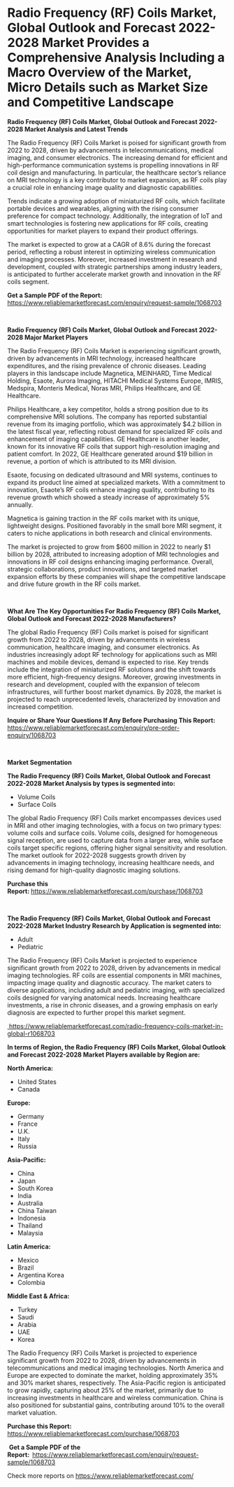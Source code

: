 <p><h1>Radio Frequency (RF) Coils Market, Global Outlook and Forecast 2022-2028 Market Provides a Comprehensive Analysis Including a Macro Overview of the Market, Micro Details such as Market Size and Competitive Landscape</h1></p><p><strong>Radio Frequency (RF) Coils Market, Global Outlook and Forecast 2022-2028 Market Analysis and Latest Trends</strong></p>
<p><p>The Radio Frequency (RF) Coils Market is poised for significant growth from 2022 to 2028, driven by advancements in telecommunications, medical imaging, and consumer electronics. The increasing demand for efficient and high-performance communication systems is propelling innovations in RF coil design and manufacturing. In particular, the healthcare sector’s reliance on MRI technology is a key contributor to market expansion, as RF coils play a crucial role in enhancing image quality and diagnostic capabilities.</p><p>Trends indicate a growing adoption of miniaturized RF coils, which facilitate portable devices and wearables, aligning with the rising consumer preference for compact technology. Additionally, the integration of IoT and smart technologies is fostering new applications for RF coils, creating opportunities for market players to expand their product offerings.</p><p>The market is expected to grow at a CAGR of 8.6% during the forecast period, reflecting a robust interest in optimizing wireless communication and imaging processes. Moreover, increased investment in research and development, coupled with strategic partnerships among industry leaders, is anticipated to further accelerate market growth and innovation in the RF coils segment.</p></p>
<p><strong>Get a Sample PDF of the Report:&nbsp;</strong> <a href="https://www.reliablemarketforecast.com/enquiry/request-sample/1068703?utm_campaign=2333&utm_medium=2&utm_source=Github&utm_content=ia&utm_term=21032025&utm_id=radio-frequency-rf-coils-market-global-outlook-and-forecast-2022-2028">https://www.reliablemarketforecast.com/enquiry/request-sample/1068703</a></p>
<p>&nbsp;</p>
<p><strong>Radio Frequency (RF) Coils Market, Global Outlook and Forecast 2022-2028 Major Market Players</strong></p>
<p><p>The Radio Frequency (RF) Coils Market is experiencing significant growth, driven by advancements in MRI technology, increased healthcare expenditures, and the rising prevalence of chronic diseases. Leading players in this landscape include Magnetica, MEINHARD, Time Medical Holding, Esaote, Aurora Imaging, HITACHI Medical Systems Europe, IMRIS, Medspira, Monteris Medical, Noras MRI, Philips Healthcare, and GE Healthcare.</p><p>Philips Healthcare, a key competitor, holds a strong position due to its comprehensive MRI solutions. The company has reported substantial revenue from its imaging portfolio, which was approximately $4.2 billion in the latest fiscal year, reflecting robust demand for specialized RF coils and enhancement of imaging capabilities. GE Healthcare is another leader, known for its innovative RF coils that support high-resolution imaging and patient comfort. In 2022, GE Healthcare generated around $19 billion in revenue, a portion of which is attributed to its MRI division.</p><p>Esaote, focusing on dedicated ultrasound and MRI systems, continues to expand its product line aimed at specialized markets. With a commitment to innovation, Esaote’s RF coils enhance imaging quality, contributing to its revenue growth which showed a steady increase of approximately 5% annually.</p><p>Magnetica is gaining traction in the RF coils market with its unique, lightweight designs. Positioned favorably in the small bore MRI segment, it caters to niche applications in both research and clinical environments.</p><p>The market is projected to grow from $600 million in 2022 to nearly $1 billion by 2028, attributed to increasing adoption of MRI technologies and innovations in RF coil designs enhancing imaging performance. Overall, strategic collaborations, product innovations, and targeted market expansion efforts by these companies will shape the competitive landscape and drive future growth in the RF coils market.</p></p>
<p>&nbsp;</p>
<p><strong>What Are The Key Opportunities For Radio Frequency (RF) Coils Market, Global Outlook and Forecast 2022-2028 Manufacturers?</strong></p>
<p><p>The global Radio Frequency (RF) Coils market is poised for significant growth from 2022 to 2028, driven by advancements in wireless communication, healthcare imaging, and consumer electronics. As industries increasingly adopt RF technology for applications such as MRI machines and mobile devices, demand is expected to rise. Key trends include the integration of miniaturized RF solutions and the shift towards more efficient, high-frequency designs. Moreover, growing investments in research and development, coupled with the expansion of telecom infrastructures, will further boost market dynamics. By 2028, the market is projected to reach unprecedented levels, characterized by innovation and increased competition.</p></p>
<p><strong>Inquire or Share Your Questions If Any Before Purchasing This Report:</strong> <a href="https://www.reliablemarketforecast.com/enquiry/pre-order-enquiry/1068703?utm_campaign=2333&utm_medium=2&utm_source=Github&utm_content=ia&utm_term=21032025&utm_id=radio-frequency-rf-coils-market-global-outlook-and-forecast-2022-2028">https://www.reliablemarketforecast.com/enquiry/pre-order-enquiry/1068703</a></p>
<p>&nbsp;</p>
<p><strong>Market Segmentation</strong></p>
<p><strong>The Radio Frequency (RF) Coils Market, Global Outlook and Forecast 2022-2028 Market Analysis by types is segmented into:</strong></p>
<p><ul><li>Volume Coils</li><li>Surface Coils</li></ul></p>
<p><p>The global Radio Frequency (RF) Coils market encompasses devices used in MRI and other imaging technologies, with a focus on two primary types: volume coils and surface coils. Volume coils, designed for homogeneous signal reception, are used to capture data from a larger area, while surface coils target specific regions, offering higher signal sensitivity and resolution. The market outlook for 2022-2028 suggests growth driven by advancements in imaging technology, increasing healthcare needs, and rising demand for high-quality diagnostic imaging solutions.</p></p>
<p><strong>Purchase this Report:&nbsp;</strong><a href="https://www.reliablemarketforecast.com/purchase/1068703?utm_campaign=2333&utm_medium=2&utm_source=Github&utm_content=ia&utm_term=21032025&utm_id=radio-frequency-rf-coils-market-global-outlook-and-forecast-2022-2028">https://www.reliablemarketforecast.com/purchase/1068703</a></p>
<p>&nbsp;</p>
<p><strong>The Radio Frequency (RF) Coils Market, Global Outlook and Forecast 2022-2028 Market Industry Research by Application is segmented into:</strong></p>
<p><ul><li>Adult</li><li>Pediatric</li></ul></p>
<p><p>The Radio Frequency (RF) Coils Market is projected to experience significant growth from 2022 to 2028, driven by advancements in medical imaging technologies. RF coils are essential components in MRI machines, impacting image quality and diagnostic accuracy. The market caters to diverse applications, including adult and pediatric imaging, with specialized coils designed for varying anatomical needs. Increasing healthcare investments, a rise in chronic diseases, and a growing emphasis on early diagnosis are expected to further propel this market segment.</p></p>
<p><a href="https://www.reliablemarketforecast.com/radio-frequency-coils-market-in-global-r1068703?utm_campaign=2333&utm_medium=2&utm_source=Github&utm_content=ia&utm_term=21032025&utm_id=radio-frequency-rf-coils-market-global-outlook-and-forecast-2022-2028">&nbsp;https://www.reliablemarketforecast.com/radio-frequency-coils-market-in-global-r1068703</a></p>
<p><strong>In terms of Region, the Radio Frequency (RF) Coils Market, Global Outlook and Forecast 2022-2028 Market Players available by Region are:</strong></p>
<p>
    <p> <strong> North America: </strong>
        <ul>
            <li>United States</li>
            <li>Canada</li>
        </ul>
        </p> 
    <p> <strong> Europe: </strong>
        <ul>
            <li>Germany</li>
            <li>France</li>
            <li>U.K.</li>
            <li>Italy</li>
            <li>Russia</li>
        </ul>
        </p> 
    <p> <strong> Asia-Pacific: </strong>
        <ul>
            <li>China</li>
            <li>Japan</li>
            <li>South Korea</li>
            <li>India</li>
            <li>Australia</li>
            <li>China Taiwan</li>
            <li>Indonesia</li>
            <li>Thailand</li>
            <li>Malaysia</li>
        </ul>
        </p> 
    <p> <strong> Latin America: </strong>
        <ul>
            <li>Mexico</li>
            <li>Brazil</li>
            <li>Argentina Korea</li>
            <li>Colombia</li>
        </ul>
        </p> 
    <p> <strong> Middle East & Africa: </strong>
        <ul>
            <li>Turkey</li>
            <li>Saudi</li>
            <li>Arabia</li>
            <li>UAE</li>
            <li>Korea</li>
        </ul>
    </p>
    </p>
<p><p>The Radio Frequency (RF) Coils Market is projected to experience significant growth from 2022 to 2028, driven by advancements in telecommunications and medical imaging technologies. North America and Europe are expected to dominate the market, holding approximately 35% and 30% market shares, respectively. The Asia-Pacific region is anticipated to grow rapidly, capturing about 25% of the market, primarily due to increasing investments in healthcare and wireless communication. China is also positioned for substantial gains, contributing around 10% to the overall market valuation.</p></p>
<p><strong>Purchase this Report: </strong><a href="https://www.reliablemarketforecast.com/purchase/1068703?utm_campaign=2333&utm_medium=2&utm_source=Github&utm_content=ia&utm_term=21032025&utm_id=radio-frequency-rf-coils-market-global-outlook-and-forecast-2022-2028">https://www.reliablemarketforecast.com/purchase/1068703</a></p>
<p>&nbsp;<strong>Get a Sample PDF of the Report:&nbsp;&nbsp;</strong><a href="https://www.reliablemarketforecast.com/enquiry/request-sample/1068703?utm_campaign=2333&utm_medium=2&utm_source=Github&utm_content=ia&utm_term=21032025&utm_id=radio-frequency-rf-coils-market-global-outlook-and-forecast-2022-2028">https://www.reliablemarketforecast.com/enquiry/request-sample/1068703</a></p>
<p><strong></strong></p>
<p>Check more reports on <a href="https://www.reliablemarketforecast.com/?utm_campaign=2333&utm_medium=2&utm_source=Github&utm_content=ia&utm_term=21032025&utm_id=radio-frequency-rf-coils-market-global-outlook-and-forecast-2022-2028">https://www.reliablemarketforecast.com/</a></p>